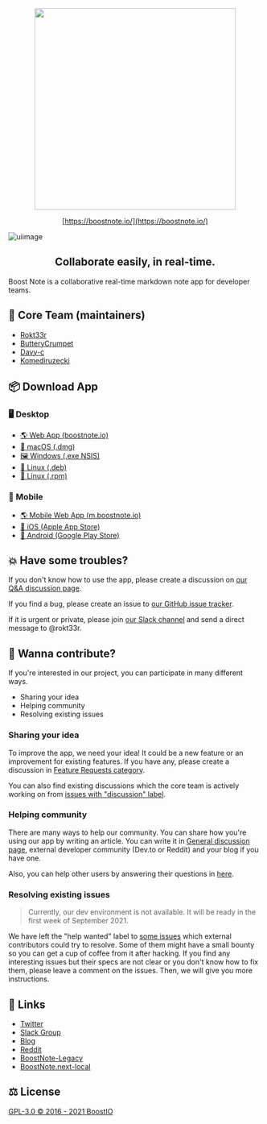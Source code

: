 <div align="center">
  <img src="static/logo_with_text_teal.svg" width="400">

[https://boostnote.io/](https://boostnote.io/)

</div>

![uiimage](./static/img_ui.png)

<h2 align='center'>Collaborate easily, in real-time.</h2>

Boost Note is a collaborative real-time markdown note app
for developer teams.

## 👷 Core Team (maintainers)

- [Rokt33r](https://github.com/rokt33r)
- [ButteryCrumpet](https://github.com/ButteryCrumpet)
- [Davy-c](https://github.com/Davy-c)
- [Komediruzecki](https://github.com/Komediruzecki)

## 📦 Download App

### 🖥 Desktop

- [🌎 Web App (boostnote.io)](https://boostnote.io)
- [🍎 macOS (.dmg)](https://github.com/BoostIO/BoostNote-App/releases/latest/download/boost-note-mac.dmg)
- [:framed_picture: Windows (.exe NSIS)](https://github.com/BoostIO/BoostNote-App/releases/latest/download/boost-note-win.exe)
- [🐧 Linux (.deb)](https://github.com/BoostIO/BoostNote-App/releases/latest/download/boost-note-linux.deb)
- [🐧 Linux (.rpm)](https://github.com/BoostIO/BoostNote-App/releases/latest/download/boost-note-linux.rpm)

### 📱 Mobile

- [🌎 Mobile Web App (m.boostnote.io)](https://m.boostnote.io)
- [🍏 iOS (Apple App Store)](https://apps.apple.com/gb/app/boost-note-mobile/id1576176505)
- [🤖 Android (Google Play Store)](https://play.google.com/store/apps/details?id=com.boostio.boostnote2021)

## 💥 Have some troubles?

If you don't know how to use the app, please create a discussion on [our Q&A discussion page](https://github.com/BoostIO/BoostNote-App/discussions/categories/general).

If you find a bug, please create an issue to [our GitHub issue tracker](https://github.com/BoostIO/BoostNote-App/issues).

If it is urgent or private, please join [our Slack channel](https://join.slack.com/t/boostnote-group/shared_invite/zt-cun7pas3-WwkaezxHBB1lCbUHrwQLXw) and send a direct message to @rokt33r.

## 🤲 Wanna contribute?

If you're interested in our project, you can participate in many different ways.

- Sharing your idea
- Helping community
- Resolving existing issues

### Sharing your idea

To improve the app, we need your idea! It could be a new feature or an improvement for existing features. If you have any, please create a discussion in [Feature Requests category](https://github.com/BoostIO/BoostNote-App/discussions/categories/feature-requests).

You can also find existing discussions which the core team is actively working on from [issues with "discussion" label](https://github.com/BoostIO/BoostNote-App/issues?q=is%3Aissue+is%3Aopen+label%3A%22discussion+%3Aspeech_balloon%3A%22).

### Helping community

There are many ways to help our community. You can share how you're using our app by writing an article. You can write it in [General discussion page](https://github.com/BoostIO/BoostNote-App/discussions/categories/general), external developer community (Dev.to or Reddit) and your blog if you have one.

Also, you can help other users by answering their questions in [here](https://github.com/BoostIO/BoostNote-App/discussions/categories/q-a).

### Resolving existing issues

> Currently, our dev environment is not available. It will be ready in the first week of September 2021.

We have left the "help wanted" label to [some issues](https://github.com/BoostIO/BoostNote-App/issues?q=is%3Aissue+is%3Aopen+label%3A%22help+wanted+%3Asos%3A%22) which external contributors could try to resolve. Some of them might have a small bounty so you can get a cup of coffee from it after hacking. If you find any interesting issues but their specs are not clear or you don't know how to fix them, please leave a comment on the issues. Then, we will give you more instructions.

## 🔗 Links

- [Twitter](https://twitter.com/boostnoteapp)
- [Slack Group](https://join.slack.com/t/boostnote-group/shared_invite/zt-cun7pas3-WwkaezxHBB1lCbUHrwQLXw)
- [Blog](https://medium.com/boostnote)
- [Reddit](https://www.reddit.com/r/Boostnote/)
- [BoostNote-Legacy](https://github.com/BoostIO/BoostNote)
- [BoostNote.next-local](https://github.com/BoostIO/BoostNote.next-local)

## ⚖️ License

[GPL-3.0 © 2016 - 2021 BoostIO](./LICENSE.md)
